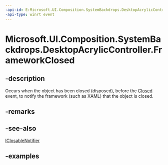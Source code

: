 ```yaml
---
-api-id: E:Microsoft.UI.Composition.SystemBackdrops.DesktopAcrylicController.FrameworkClosed
-api-type: winrt event
---
```


# Microsoft.UI.Composition.SystemBackdrops.DesktopAcrylicController.FrameworkClosed

<!--
public event Microsoft.UI.ClosableNotifierHandler FrameworkClosed;
-->


## -description

Occurs when the object has been closed (disposed), before the [Closed](desktopacryliccontroller_closed.md) event, to notify the framework (such as XAML) that the object is closed.

## -remarks

## -see-also

[IClosableNotifier](iclosablenotifier.md)

## -examples


